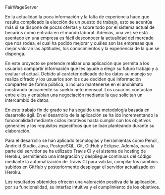 FairWageServer

En la actualidad la poca información y la falta de experiencia hace que resulte complicado la elección de un puesto de trabajo, esto se acentúa más si se dispone de pocas ofertas y sobre todo por el sistema actual de becarios como entrada en el mundo laboral. Además, una vez se está asentado en una empresa es fácil desconocer la actualidad del mercado que nos rodea, el cual ha podido mejorar y cuáles son las empresas que mejor valoran las aptitudes, los conocimientos y la experiencia de la que se disponga.

En este proyecto se pretende realizar una aplicación que permita a los usuarios compartir información que les ayude a elegir su futuro trabajo y a evaluar el actual. Debido al carácter delicado de los datos su manejo se realiza cifrado y los usuarios son los que deciden qué información comparten de forma pública, o incluso mantenerse en el anonimato mostrando únicamente su sueldo neto mensual. Los usuarios contactan entre ellos y entablan una negociación mediante la que solicitan un intercambio de datos.

En este trabajo fin de grado se ha seguido una metodología basada en desarrollo ágil. En el desarrollo de la aplicación se ha ido incrementando la funcionalidad mediante ciclos iterativos hasta cumplir con los objetivos generales y los requisitos específicos que se iban planteando durante su elaboración.

Para el desarrollo se han aplicado tecnologías y herramientas como Pencil, Android Studio, Java, PostgreSQL, Git, GitHub y Eclipse. Además, para la parte del servidor se ha utilizado Travis CI y el sistema de hosting de Heroku, permitiendo una integración y despliegue continuos del código mediante la automatización de Travis CI para validar, compilar los cambios subidos en GitHub y posteriormente desplegar el servidor actualizado en Heroku.

Los resultados obtenidos ofrecen una valoración positiva de la aplicación, por su funcionalidad, su interfaz intuitiva y el cumplimiento de los objetivos.
